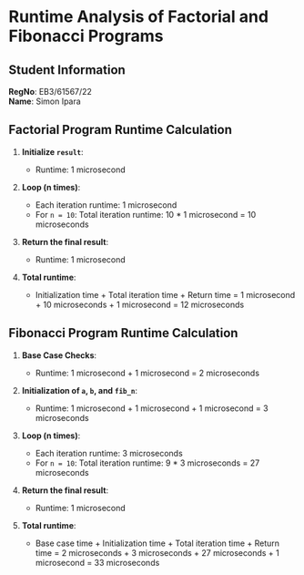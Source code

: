 # Runtime Analysis of Factorial and Fibonacci Programs

## Student Information
**RegNo**: EB3/61567/22  
**Name**: Simon Ipara

## Factorial Program Runtime Calculation
1. **Initialize `result`**:
   - Runtime: 1 microsecond

2. **Loop (n times)**:
   - Each iteration runtime: 1 microsecond
   - For `n = 10`: Total iteration runtime: 10 * 1 microsecond = 10 microseconds

3. **Return the final result**:
   - Runtime: 1 microsecond

4. **Total runtime**:
   - Initialization time + Total iteration time + Return time = 1 microsecond + 10 microseconds + 1 microsecond = 12 microseconds

## Fibonacci Program Runtime Calculation
1. **Base Case Checks**:
   - Runtime: 1 microsecond + 1 microsecond = 2 microseconds

2. **Initialization of `a`, `b`, and `fib_n`**:
   - Runtime: 1 microsecond + 1 microsecond + 1 microsecond = 3 microseconds

3. **Loop (n times)**:
   - Each iteration runtime: 3 microseconds
   - For `n = 10`: Total iteration runtime: 9 * 3 microseconds = 27 microseconds

4. **Return the final result**:
   - Runtime: 1 microsecond

5. **Total runtime**:
   - Base case time + Initialization time + Total iteration time + Return time = 2 microseconds + 3 microseconds + 27 microseconds + 1 microsecond = 33 microseconds
